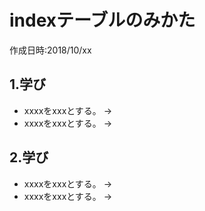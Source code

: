 # indexテーブルのみかた
作成日時:2018/10/xx

## 1.学び
* xxxxをxxxとする。
→
* xxxxをxxxとする。
→

## 2.学び
* xxxxをxxxとする。
→
* xxxxをxxxとする。
→
